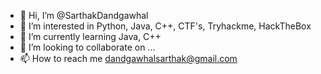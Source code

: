 - 👋 Hi, I’m @SarthakDandgawhal
- 👀 I’m interested in Python, Java, C++, CTF's, Tryhackme, HackTheBox
- 🌱 I’m currently learning Java, C++
- 💞️ I’m looking to collaborate on ...
- 📫 How to reach me dandgawhalsarthak@gmail.com

<!---
SarthakDandgawhal/SarthakDandgawhal is a ✨ special ✨ repository because its `README.md` (this file) appears on your GitHub profile.
You can click the Preview link to take a look at your changes.
--->
